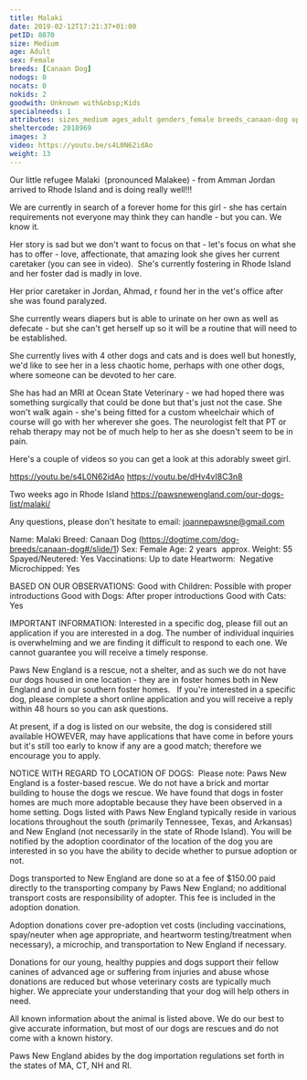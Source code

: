 ```yaml
---
title: Malaki
date: 2019-02-12T17:21:37+01:00
petID: 8070
size: Medium
age: Adult
sex: Female
breeds: [Canaan Dog]
nodogs: 0
nocats: 0
nokids: 2
goodwith: Unknown with&nbsp;Kids
specialneeds: 1
attributes: sizes_medium ages_adult genders_female breeds_canaan-dog options_special-needs
sheltercode: 2018969
images: 3
video: https://youtu.be/s4L0N62idAo
weight: 13
---
```


Our little refugee Malaki&#160; (pronounced Malakee) - from Amman Jordan arrived to Rhode Island and is doing really well!!!

We are currently in search of a forever home for this girl -  she has certain requirements not everyone may think they can handle - but you can.   We know it.

Her story is sad but we don't want to focus on that - let's focus on what she has to offer - love, affectionate, that amazing look she gives her current caretaker (you can see in video).&#160; She's currently fostering in Rhode Island and her foster dad is madly in love.

Her prior caretaker in Jordan, Ahmad, r found her in the vet's office after she was found paralyzed.&#160; 

She currently wears diapers but is able to urinate on her own as well as defecate - but she can't get herself up so it will be a routine that will need to be established.

She currently lives with 4 other dogs and cats and is does well but honestly, we'd like to see her in a less chaotic home, perhaps with one other dogs, where someone can be devoted to her care.

She has had an MRI at Ocean State Veterinary - we had hoped there was something surgically that could be done but that's just not the case.  She won't walk again - she's being fitted for a custom wheelchair which of course will go with her wherever she goes.  The neurologist felt that PT or rehab therapy may not be  of much help to her as she doesn't seem to be in pain.

Here's a couple of videos so you can get a look at this adorably sweet girl.

https://youtu.be/s4L0N62idAo
https://youtu.be/dHv4vI8C3n8

Two weeks ago in Rhode Island 
https://pawsnewengland.com/our-dogs-list/malaki/


Any questions, please don't hesitate to email: joannepawsne@gmail.com

Name: Malaki
Breed: Canaan Dog (https://dogtime.com/dog-breeds/canaan-dog#/slide/1)
Sex: Female
Age: 2 years&#160; approx.
Weight: 55
Spayed/Neutered: Yes
Vaccinations: Up to date
Heartworm:&#160; Negative&#160;
Microchipped: Yes

BASED ON OUR OBSERVATIONS: 
Good with Children:  Possible with proper introductions
Good with Dogs: After proper  introductions
Good with Cats: Yes

IMPORTANT INFORMATION:
Interested in a specific dog, please fill out an application if you are interested in a dog. The number of individual inquiries is overwhelming and we are finding it difficult to respond to each one. We cannot guarantee you will receive a timely response.

Paws New England is a rescue, not a shelter, and as such we do not have our dogs housed in one location - they are in foster homes both in New England and in our southern foster homes. &#160; If you're interested in a specific dog, please complete a short online application and you will receive a reply within 48 hours so you can ask questions.

At present, if a dog is listed on our website, the dog is considered still available HOWEVER, may have applications that have come in before yours but it's still too early to know if any are a good match; therefore we encourage you to apply.


NOTICE WITH REGARD TO LOCATION OF DOGS: &#160;Please note: Paws New England is a foster-based rescue. We do not have a brick and mortar building to house the dogs we rescue. We have found that dogs in foster homes are much more adoptable because they have been observed in a home setting. Dogs listed with Paws New England typically reside in various locations throughout the south (primarily Tennessee, Texas, and Arkansas) and New England (not necessarily in the state of Rhode Island). You will be notified by the adoption coordinator of the location of the dog you are interested in so you have the ability to decide whether to pursue adoption or not.

Dogs transported to New England are done so at a fee of $150.00 paid directly to the transporting company by Paws New England; no additional transport costs are responsibility of adopter. This fee is included in the adoption donation.

Adoption donations cover pre-adoption vet costs (including vaccinations, spay/neuter when age appropriate, and heartworm testing/treatment when necessary), a microchip, and transportation to New England if necessary.

Donations for our young, healthy puppies and dogs support their fellow canines of advanced age or suffering from injuries and abuse whose donations are reduced but whose veterinary costs are typically much higher. We appreciate your understanding that your dog will help others in need.

All known information about the animal is listed above. We do our best to give accurate information, but most of our dogs are rescues and do not come with a known history.

Paws New England abides by the dog importation regulations set forth in the states of MA, CT, NH and RI.